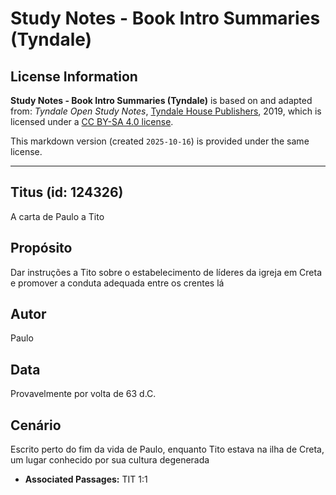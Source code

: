 # Study Notes - Book Intro Summaries (Tyndale)

## License Information

**Study Notes - Book Intro Summaries (Tyndale)** is based on and adapted from: _Tyndale Open Study Notes_, [Tyndale House Publishers](https://tyndaleopenresources.com/), 2019, which is licensed under a [CC BY-SA 4.0 license](https://creativecommons.org/licenses/by-sa/4.0/legalcode.en).

This markdown version (created `2025-10-16`) is provided under the same license.



--------------------------------

## Titus (id: 124326)

A carta de Paulo a Tito

Propósito
---------

Dar instruções a Tito sobre o estabelecimento de líderes da igreja em Creta e promover a conduta adequada entre os crentes lá

Autor
-----

Paulo

Data
----

Provavelmente por volta de 63 d.C.

Cenário
-------

Escrito perto do fim da vida de Paulo, enquanto Tito estava na ilha de Creta, um lugar conhecido por sua cultura degenerada

* **Associated Passages:** TIT 1:1

